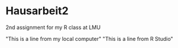 # Hausarbeit2
2nd assignment for my R class at LMU


"This is a line from my local computer" 
"This is a line from R Studio"